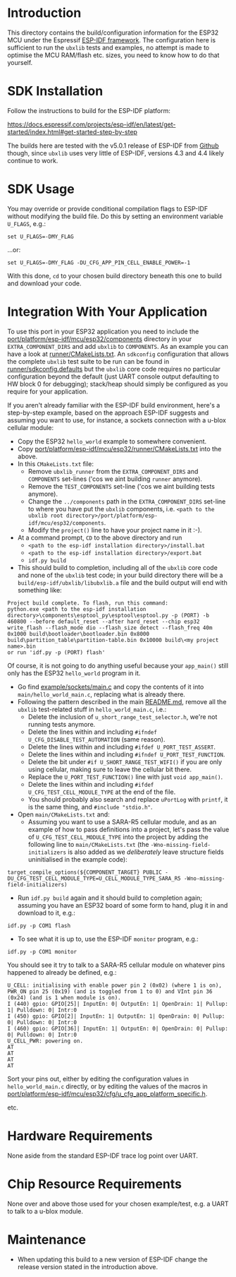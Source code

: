 # Introduction
This directory contains the build/configuration information for the ESP32 MCU under the Espressif [ESP-IDF framework](https://github.com/espressif/esp-idf).  The configuration here is sufficient to run the `ubxlib` tests and examples, no attempt is made to optimise the MCU RAM/flash etc. sizes, you need to know how to do that yourself.

# SDK Installation
Follow the instructions to build for the ESP-IDF platform:

https://docs.espressif.com/projects/esp-idf/en/latest/get-started/index.html#get-started-step-by-step

The builds here are tested with the v5.0.1 release of ESP-IDF from [Github](https://github.com/espressif/esp-idf/releases/tag/v5.0.1) though, since `ubxlib` uses very little of ESP-IDF, versions 4.3 and 4.4 likely continue to work.

# SDK Usage
You may override or provide conditional compilation flags to ESP-IDF without modifying the build file.  Do this by setting an environment variable `U_FLAGS`, e.g.:

```
set U_FLAGS=-DMY_FLAG
```

...or:

```
set U_FLAGS=-DMY_FLAG -DU_CFG_APP_PIN_CELL_ENABLE_POWER=-1
```

With this done, `cd` to your chosen build directory beneath this one to build and download your code.

# Integration With Your Application
To use this port in your ESP32 application you need to include the [port/platform/esp-idf/mcu/esp32/components](components) directory in your `EXTRA_COMPONENT_DIRS` and add `ubxlib` to `COMPONENTS`. As an example you can have a look at [runner/CMakeLists.txt](runner/CMakeLists.txt).  An `sdkconfig` configuration that allows the complete `ubxlib` test suite to be run can be found in [runner/sdkconfig.defaults](runner/sdkconfig.defaults) but the `ubxlib` core code requires no particular configuration beyond the default (just UART console output defaulting to HW block 0 for debugging); stack/heap should simply be configured as you require for your application.

If you aren't already familiar with the ESP-IDF build environment, here's a step-by-step example, based on the approach ESP-IDF suggests and assuming you want to use, for instance, a sockets connection with a u-blox cellular module:

- Copy the ESP32 `hello_world` example to somewhere convenient.
- Copy [port/platform/esp-idf/mcu/esp32/runner/CMakeLists.txt](/port/platform/esp-idf/mcu/esp32/runner/CMakeLists.txt) into the above.
- In this `CMakeLists.txt` file:
  - Remove `ubxlib_runner` from the `EXTRA_COMPONENT_DIRS` and `COMPONENTS` set-lines ('cos we aint building `runner` anymore).
  - Remove the `TEST_COMPONENTS` set-line ('cos we aint building tests anymore).
  - Change the `../components` path in the `EXTRA_COMPONENT_DIRS` set-line to where you have put the `ubxlib` components, i.e. `<path to the ubxlib root directory>/port/platform/esp-idf/mcu/esp32/components`.
  - Modify the `project()` line to have your project name in it :-).
- At a command prompt, `CD` to the above directory and run 
  - `<path to the esp-idf installation directory>/install.bat`
  - `<path to the esp-idf installation directory>/export.bat`
  - `idf.py build`
- This should build to completion, including all of the `ubxlib` core code and none of the `ubxlib` test code; in your build directory there will be a `build/esp-idf/ubxlib/libubxlib.a` file and the build output will end with something like:
```
Project build complete. To flash, run this command:
python.exe <path to the esp-idf installation directory>\components\esptool_py\esptool\esptool.py -p (PORT) -b 460800 --before default_reset --after hard_reset --chip esp32  write_flash --flash_mode dio --flash_size detect --flash_freq 40m 0x1000 build\bootloader\bootloader.bin 0x8000 build\partition_table\partition-table.bin 0x10000 build\<my project name>.bin
or run 'idf.py -p (PORT) flash'
```

Of course, it is not going to do anything useful because your `app_main()` still only has the ESP32 `hello_world` program in it.

- Go find [example/sockets/main.c](/example/sockets/main.c) and copy the contents of it into `main/hello_world_main.c`, replacing what is already there.
- Following the pattern described in the main [README.md](https://github.com/u-blox/ubxlib_priv#quick-start-guide), remove all the `ubxlib` test-related stuff in `hello_world_main.c`, i.e.:
  - Delete the inclusion of `u_short_range_test_selector.h`, we're not running tests anymore.
  - Delete the lines within and including `#ifndef U_CFG_DISABLE_TEST_AUTOMATION` (same reason).
  - Delete the lines within and including `#ifdef U_PORT_TEST_ASSERT`.
  - Delete the lines within and including `#ifndef U_PORT_TEST_FUNCTION`.
  - Delete the bit under `#if U_SHORT_RANGE_TEST_WIFI()` if you are only using cellular, making sure to leave the cellular bit there.
  - Replace the `U_PORT_TEST_FUNCTION()` line with just `void app_main()`.
  - Delete the lines within and including `#ifdef U_CFG_TEST_CELL_MODULE_TYPE` at the end of the file.
  - You should probably also search and replace `uPortLog` with `printf`, it is the same thing, and `#include "stdio.h"`.
- Open `main/CMakeLists.txt` and:
  - Assuming you want to use a SARA-R5 cellular module, and as an example of how to pass definitions into a project, let's pass the value of `U_CFG_TEST_CELL_MODULE_TYPE` into the project by adding the following line to `main/CMakeLists.txt` (the `-Wno-missing-field-initializers` is also added as we _deliberately_ leave structure fields uninitialised in the example code):
```
target_compile_options(${COMPONENT_TARGET} PUBLIC -DU_CFG_TEST_CELL_MODULE_TYPE=U_CELL_MODULE_TYPE_SARA_R5 -Wno-missing-field-initializers)
```
- Run `idf.py build` again and it should build to completion again; assuming you have an ESP32 board of some form to hand, plug it in and download to it, e.g.:
```
idf.py -p COM1 flash
```
- To see what it is up to, use the ESP-IDF `monitor` program, e.g.:
```
idf.py -p COM1 monitor
```
You should see it try to talk to a SARA-R5 cellular module on whatever pins happened to already be defined, e.g.:
```
U_CELL: initialising with enable power pin 2 (0x02) (where 1 is on), PWR_ON pin 25 (0x19) (and is toggled from 1 to 0) and VInt pin 36 (0x24) (and is 1 when module is on).
I (440) gpio: GPIO[25]| InputEn: 0| OutputEn: 1| OpenDrain: 1| Pullup: 1| Pulldown: 0| Intr:0
I (450) gpio: GPIO[2]| InputEn: 1| OutputEn: 1| OpenDrain: 0| Pullup: 0| Pulldown: 0| Intr:0
I (460) gpio: GPIO[36]| InputEn: 1| OutputEn: 0| OpenDrain: 0| Pullup: 0| Pulldown: 0| Intr:0
U_CELL_PWR: powering on.
AT
AT
AT
AT
```
Sort your pins out, either by editing the configuration values in `hello_world_main.c` directly, or by editing the values of the macros in [port/platform/esp-idf/mcu/esp32/cfg/u_cfg_app_platform_specific.h](port/platform/esp-idf/mcu/esp32/cfg/u_cfg_app_platform_specific.h).

etc.

# Hardware Requirements
None aside from the standard ESP-IDF trace log point over UART.

# Chip Resource Requirements
None over and above those used for your chosen example/test, e.g. a UART to talk to a u-blox module.

# Maintenance
- When updating this build to a new version of ESP-IDF change the release version stated in the introduction above.

